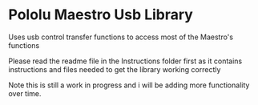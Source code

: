 ﻿# Pololu Maestro Usb Library

Uses usb control transfer functions to access most of the 
Maestro's functions 

Please read the readme file in the Instructions folder
first as it contains instructions and files needed to
get the library working correctly

Note this is still a work in progress and i will be adding 
more functionality over time.



